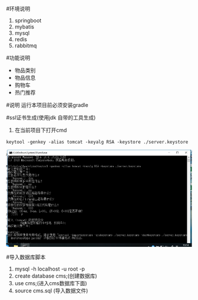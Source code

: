 #环境说明
1. springboot
2. mybatis
3. mysql
4. redis
5. rabbitmq

#功能说明
- 物品类别
- 物品信息
- 购物车
- 热门推荐

#说明
运行本项目前必须安装gradle

#ssl证书生成(使用jdk 自带的工具生成)
1. 在当前项目下打开cmd
```
keytool -genkey -alias tomcat -keyalg RSA -keystore ./server.keystore 
``` 
![图片暂时无法显示](https://github.com/17664206081/cms/blob/master/image/menu.saveimg.savepath20181107101411.jpg)

#导入数据库脚本
1. mysql -h localhost -u root -p
2. create database cms;(创建数据库)
3. use cms;(进入cms数据库下面)
4. source cms.sql (导入数据文件)
